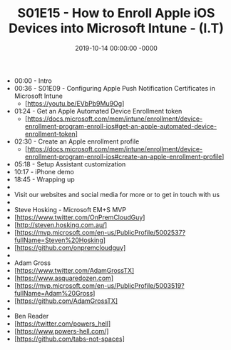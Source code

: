 ﻿---
layout: post
title: "S01E15 - How to Enroll Apple iOS Devices into Microsoft Intune - (I.T)"
date: 2019-10-14 00:00:00 -0000
categories:
---

 * 00:00 - Intro
 * 00:36 - S01E09 - Configuring Apple Push Notification Certificates in Microsoft Intune
   - [https://youtu.be/EVbPb9Mu9Og]
 * 01:24 - Get an Apple Automated Device Enrollment token
   -  [https://docs.microsoft.com/mem/intune/enrollment/device-enrollment-program-enroll-ios#get-an-apple-automated-device-enrollment-token]
 * 02:30 - Create an Apple enrollment profile
   -  [https://docs.microsoft.com/mem/intune/enrollment/device-enrollment-program-enroll-ios#create-an-apple-enrollment-profile]
 * 05:18 - Setup Assistant customization
 * 10:17 - iPhone demo
 * 18:45 - Wrapping up
 * 
 * Visit our websites and social media for more or to get in touch with us
 * 
 * Steve Hosking - Microsoft EM+S MVP
 * [https://www.twitter.com/OnPremCloudGuy]
 * [http://steven.hosking.com.au/]
 * [https://mvp.microsoft.com/en-us/PublicProfile/5002537?fullName=Steven%20Hosking]
 * [https://github.com/onpremcloudguy]
 * 
 * Adam Gross
 * [https://www.twitter.com/AdamGrossTX]
 * [https://www.asquaredozen.com]
 * [https://mvp.microsoft.com/en-us/PublicProfile/5003519?fullName=Adam%20Gross]
 * [https://github.com/AdamGrossTX]
 * 
 * Ben Reader
 * [https://twitter.com/powers_hell]
 * [https://www.powers-hell.com/]
 * [https://github.com/tabs-not-spaces]
